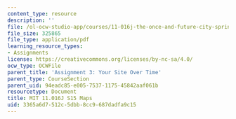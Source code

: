 ```yaml
---
content_type: resource
description: ''
file: /ol-ocw-studio-app/courses/11-016j-the-once-and-future-city-spring-2015/3365a6d7512c5dbb8cc9687dadfa9c15_MIT11_016JS15_MapGuide.pdf
file_size: 325865
file_type: application/pdf
learning_resource_types:
- Assignments
license: https://creativecommons.org/licenses/by-nc-sa/4.0/
ocw_type: OCWFile
parent_title: 'Assignment 3: Your Site Over Time'
parent_type: CourseSection
parent_uid: 94eadc85-e005-7537-1175-45842aaf061b
resourcetype: Document
title: MIT 11.016J S15 Maps
uid: 3365a6d7-512c-5dbb-8cc9-687dadfa9c15
---
```

